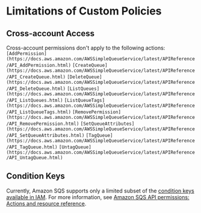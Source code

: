 # Limitations of Custom Policies<a name="sqs-doc_source/sqs-limitations-of-custom-policies"></a>

## Cross\-account Access
Cross\-account permissions don't apply to the following actions:
`[AddPermission](https://docs.aws.amazon.com/AWSSimpleQueueService/latest/APIReference/API_AddPermission.html)`
`[CreateQueue](https://docs.aws.amazon.com/AWSSimpleQueueService/latest/APIReference/API_CreateQueue.html)`
`[DeleteQueue](https://docs.aws.amazon.com/AWSSimpleQueueService/latest/APIReference/API_DeleteQueue.html)`
`[ListQueues](https://docs.aws.amazon.com/AWSSimpleQueueService/latest/APIReference/API_ListQueues.html)`
`[ListQueueTags](https://docs.aws.amazon.com/AWSSimpleQueueService/latest/APIReference/API_ListQueueTags.html)`
`[RemovePermission](https://docs.aws.amazon.com/AWSSimpleQueueService/latest/APIReference/API_RemovePermission.html)`
`[SetQueueAttributes](https://docs.aws.amazon.com/AWSSimpleQueueService/latest/APIReference/API_SetQueueAttributes.html)`
`[TagQueue](https://docs.aws.amazon.com/AWSSimpleQueueService/latest/APIReference/API_TagQueue.html)`
`[UntagQueue](https://docs.aws.amazon.com/AWSSimpleQueueService/latest/APIReference/API_UntagQueue.html)`

## Condition Keys
Currently, Amazon SQS supports only a limited subset of the [condition keys available in IAM](https://docs.aws.amazon.com/IAM/latest/UserGuide/reference_policies_elements.html#AvailableKeys)\. For more information, see [Amazon SQS API permissions: Actions and resource reference](sqs-api-permissions-reference.md)\.
